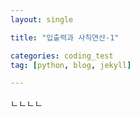 ```yaml
---
layout: single

title: "입출력과 사칙연산-1"

categories: coding_test
tag: [python, blog, jekyll]

---
```


ㄴㄴㄴㄴ
